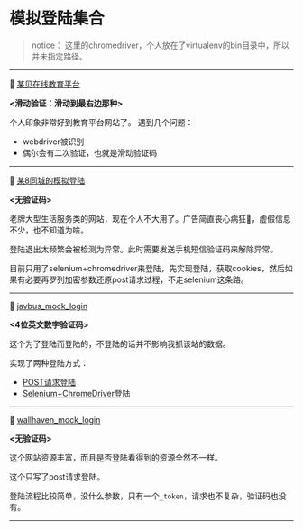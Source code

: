 # 模拟登陆集合

> notice： 这里的chromedriver，个人放在了virtualenv的bin目录中，所以并未指定路径。

---

🐚 [某贝在线教育平台](https://github.com/Achang0121/MockLogin/blob/main/shanbay_mock_login/login.py)

**<滑动验证：滑动到最右边那种>**

个人印象非常好到教育平台网站了。
遇到几个问题：

- webdriver被识别
- 偶尔会有二次验证，也就是滑动验证码

---

👀 [某8同城的模拟登陆](https://github.com/Achang0121/MockLogin/blob/main/58tc_mock_login/58tc_mock_login.py)

**<无验证码>**

老牌大型生活服务类的网站，现在个人不大用了。广告简直丧心病狂🤔️，虚假信息不少，也不知道为啥。

登陆退出太频繁会被检测为异常。此时需要发送手机短信验证码来解除异常。

目前只用了selenium+chromedriver来登陆，先实现登陆，获取cookies，然后如果有必要再罗列加密参数还原post请求过程，不走selenium这条路。

---

🔞 [javbus_mock_login](https://github.com/Achang0121/MockLogin/tree/main/javbus_mock_login) 

**<4位英文数字验证码>**

这个为了登陆而登陆的，不登陆的话并不影响我抓该站的数据。

实现了两种登陆方式：

- [POST请求登陆](https://github.com/Achang0121/MockLogin/blob/main/javbus_mock_login/javbus_login_normal.py)
- [Selenium+ChromeDriver登陆](https://github.com/Achang0121/MockLogin/blob/main/javbus_mock_login/javbus_login_selenium_chromedriver.py)

---
👀 [wallhaven_mock_login](https://github.com/Achang0121/MockLogin/blob/main/wallhaven_mock_login/login.py)

**<无验证码>**

这个网站资源丰富，而且是否登陆看得到的资源全然不一样。

这个只写了post请求登陆。

登陆流程比较简单，没什么参数，只有一个`_token`，请求也不复杂，验证码也没有。

---
